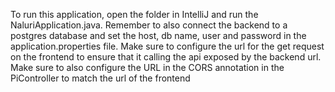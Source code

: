 To run this application, open the folder in IntelliJ and run the NaluriApplication.java. Remember to also connect the backend to a postgres database and
set the host, db name, user and password in the application.properties file. Make sure to configure the url for the get request on the frontend to ensure that
it calling the api exposed by the backend url. Make sure to also configure the URL in the CORS annotation in the PiController to match the url of the frontend

